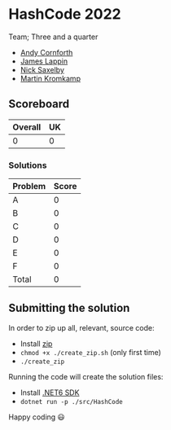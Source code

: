 # HashCode 2022

Team; Three and a quarter

- [Andy Cornforth](https://github.com/andycornforth)
- [James Lappin](https://github.com/James-Lappin)
- [Nick Saxelby](https://github.com/nsaxelby)
- [Martin Kromkamp](https://github.com/mkromkamp)

## Scoreboard

|Overall|UK|
|---|---|
|0|0|

### Solutions

|Problem|Score|
|---|---|
|A|0|
|B|0|
|C|0|
|D|0|
|E|0|
|F|0|
|Total|0|

## Submitting the solution

In order to zip up all, relevant, source code:
- Install [zip]()
- `chmod +x ./create_zip.sh` (only first time)
- `./create_zip`

Running the code will create the solution files:
- Install [.NET6 SDK]()
- `dotnet run -p ./src/HashCode`

Happy coding 😃 
